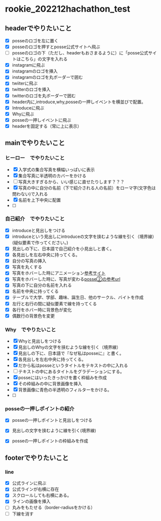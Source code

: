 # rookie_202212hachathon_test

## headerでやりたいこと

- [x] posseのロゴを左に置く
- [x] posseのロゴを押すとposse公式サイトへ飛ぶ
- [ ] posseのロゴの下（ただし、headerもおさまるように）に「posse公式サイトはこちら」の文字を入れる
- [x] instagramに飛ぶ
- [x] instagramのロゴを挿入
- [x] instagramのロゴを丸ボーダーで囲む
- [x] twiiterに飛ぶ
- [x] twitterのロゴを挿入
- [x] twitterのロゴを丸ボーダーで囲む
- [x] header内に,introduce,why,posseの一押しイベントを横並びで配置。
- [x] Introduceに飛ぶ
- [x] Whyに飛ぶ
- [x] posseの一押しイベントに飛ぶ
- [x] headerを固定する（常に上に表示）

## mainでやりたいこと

### ヒーロー　でやりたいこと
- [x] 入学式の集合写真を横幅いっぱいに表示
- [x] 集合写真に半透明のカバーをかける
- [ ] 写真大きすぎるから、いい感じに直せたりします？？？
- [x] 写真の中に自分の名前（下で紹介される人の名前）をローマ字(文字色は問わない)で入れる
- [x] 名前を上下中央に配置
- [ ]

### 自己紹介　でやりたいこと
- [x] introduceと見出しをつける
- [x] introduceという見出しにintroduceの文字を挟むような線を引く（境界線）(疑似要素で作ってください。)
- [x] 見出しの下に、日本語で自己紹介を小見出しと書く。
- [x] 各見出しを左右中央に持ってくる。
- [x] 自分の写真の挿入
- [x] 写真を丸くする
- [x] 写真をホバーした時にアニメーション[参考サイト](https://apricot-design.com/staffblog/css-hover-idea-image/)
- [x] 写真をホバーした時に、写真が変わる[posse②の参考url](https://drive.google.com/drive/folders/1OgggL_f8FQfpbDzP8-8OPTxoGBxEjnnV)
- [x] 写真の下に自分の名前を入れる
- [x] 名前を中央に持ってくる
- [x] テーブルで大学、学部、趣味、誕生日、他のサークル、バイトを作成
- [x] 左行と右行の間に疑似要素で線を持ってくる
- [x] 各行をホバー時に背景色が変化
- [x] 偶数行の背景色を変更

### Why　でやりたいこと
- [x] Whyと見出しをつける
- [x] 見出しのWhyの文字を挟むような線を引く（境界線）
- [x] 見出しの下に、日本語で『なぜ私はposseに』と書く。
- [x] 各見出しを左右中央に持ってくる。
- [x] だから私はposseというタイトルをテキストの中に入れる
- [ ] テキストの中にあるタイトルをグラデーションにする。
- [x] posseにはいったきっかけを書く枠組みを作成
- [x] その枠組みの中に背景画像を挿入
- [x] 背景画像に青色の半透明のフィルターをかける。
- [ ]

### posseの一押しポイントの紹介
- [x] posseの一押しポイントと見出しをつける
- [x] 見出しの文字を挟むように線を引く(境界線)
- [x] posseの一押しポイントの枠組みを作成


## footerでやりたいこと
### line
- [x] 公式ラインに飛ぶ
- [x] 公式ラインが右横に存在
- [x] スクロールしても右横にある。
- [x] ラインの画像を挿入
- [ ] 丸みをもたせる（border-radiusをかける）
- [ ] 下線を消す